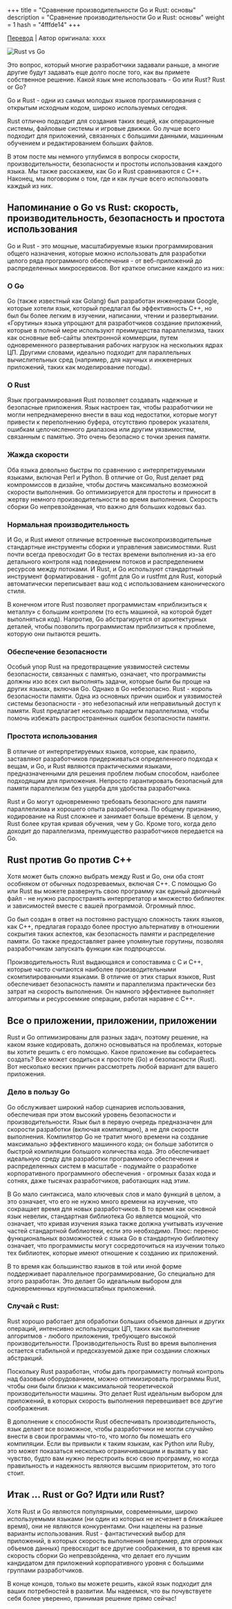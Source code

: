 +++
title = "Сравнение производительности Go и Rust: основы"
description = "Сравнение производительности Go и Rust: основы"
weight = 1
hash = "4fffde14"
+++

[Перевод](https://www.getclockwise.com/blog/rust-vs-go) | Автор оригинала: xxxx

![Rust vs Go](/imgs/posts/4fffde14_01.png)

Это вопрос, который многие разработчики задавали раньше, а многие другие будут задавать еще долго после того, как вы примете собственное решение. Какой язык мне использовать - Go или Rust? Rust or Go?

Go и Rust - одни из самых молодых языков программирования с открытым исходным кодом, широко используемых сегодня.

Rust отлично подходит для создания таких вещей, как операционные системы, файловые системы и игровые движки. Go лучше всего подходит для приложений, связанных с большими данными, машинным обучением и редактированием больших файлов.

В этом посте мы немного углубимся в вопросы скорости, производительности, безопасности и простоты использования каждого языка. Мы также расскажем, как Go и Rust сравниваются с C++. Наконец, мы поговорим о том, где и как лучше всего использовать каждый из них.

## Напоминание о Go vs Rust: скорость, производительность, безопасность и простота использования

Go и Rust - это мощные, масштабируемые языки программирования общего назначения, которые можно использовать для разработки целого ряда программного обеспечения - от веб-приложений до распределенных микросервисов. Вот краткое описание каждого из них:

### О Go

Go (также известный как Golang) был разработан инженерами Google, которые хотели язык, который предлагал бы эффективность C++, но был бы более легким в изучении, написании, чтении и развертывании. «Горутины» языка упрощают для разработчиков создание приложений, которые в полной мере используют преимущества параллелизма, таких как основные веб-сайты электронной коммерции, путем одновременного развертывания рабочих нагрузок на нескольких ядрах ЦП. Другими словами, идеально подходит для параллельных вычислительных сред (например, для научных и инженерных приложений, таких как моделирование погоды).

### О Rust

Язык программирования Rust позволяет создавать надежные и безопасные приложения. Язык настроен так, чтобы разработчики не могли непреднамеренно внести в ваш код недостатки, которые могут привести к переполнению буфера, отсутствию проверок указателя, ошибкам целочисленного диапазона или другим уязвимостям, связанным с памятью. Это очень безопасно с точки зрения памяти.

### Жажда скорости

Оба языка довольно быстры по сравнению с интерпретируемыми языками, включая Perl и Python. В отличие от Go, Rust делает ряд компромиссов в дизайне, чтобы достичь максимально возможной скорости выполнения. Go оптимизируется для простоты и приносит в жертву немного производительности во время выполнения. Скорость сборки Go непревзойденная, что важно для больших кодовых баз.

### Нормальная производительность

И Go, и Rust имеют отличные встроенные высокопроизводительные стандартные инструменты сборки и управления зависимостями. Rust почти всегда превосходит Go в тестах времени выполнения из-за его детального контроля над поведением потоков и распределением ресурсов между потоками. И Rust, и Go используют стандартный инструмент форматирования - gofmt для Go и rustfmt для Rust, который автоматически переписывает ваш код с использованием канонического стиля.

В конечном итоге Rust позволяет программистам «приблизиться к металлу» с большим контролем (то есть машиной, на которой будет выполняться код). Напротив, Go абстрагируется от архитектурных деталей, чтобы позволить программистам приблизиться к проблеме, которую они пытаются решить. 

### Обеспечение безопасности

Особый упор Rust на предотвращение уязвимостей системы безопасности, связанных с памятью, означает, что программисты должны изо всех сил выполнять задачи, которые были бы проще на других языках, включая Go. Однако в Go небезопасно. Rust - король безопасности памяти. Одна из основных причин ошибок и уязвимостей системы безопасности - это небезопасный или неправильный доступ к памяти. Rust предлагает несколько парадигм параллелизма, чтобы помочь избежать распространенных ошибок безопасности памяти.

### Простота использования

В отличие от интерпретируемых языков, которые, как правило, заставляют разработчиков придерживаться определенного подхода к вещам, и Go, и Rust являются практическими языками, предназначенными для решения проблем любым способом, наиболее подходящим для приложения. Непросто гарантировать безопасный для памяти параллелизм без ущерба для удобства разработчика.

Rust и Go могут одновременно требовать безопасного для памяти параллелизма и хорошего опыта разработчика. По общему признанию, кодирование на Rust сложнее и занимает больше времени. В целом, у Rust более крутая кривая обучения, чем у Go. Кроме того, когда дело доходит до параллелизма, преимущество разработчиков передается на Go.

## Rust против Go против C++

Хотя может быть сложно выбрать между Rust и Go, они оба стоят особняком от обычных подозреваемых, включая C++. С помощью Go или Rust вы можете развернуть свою программу как единый двоичный файл - не нужно распространять интерпретатор и множество библиотек и зависимостей вместе с вашей программой. Огромный плюс.

Go был создан в ответ на постоянно растущую сложность таких языков, как C++, предлагая гораздо более простую альтернативу в отношении сокрытия таких аспектов, как безопасность памяти и распределение памяти. Go также предоставляет ранее упомянутые горутины, позволяя разработчикам запускать функции как подпроцессы.

Производительность Rust выдающаяся и сопоставима с C и C++, которые часто считаются наиболее производительными скомпилированными языками. В отличие от этих старых языков, Rust обеспечивает безопасность памяти и параллелизма практически без затрат на скорость выполнения. Он намного эффективнее выполняет алгоритмы и ресурсоемкие операции, работая наравне с C++.

## Все о приложении, приложении, приложении

Rust и Go оптимизированы для разных задач, поэтому решение, на каком языке кодировать, должно основываться на проблемах, которые вы хотите решить с его помощью. Какое приложение вы собираетесь создать? Все может сводиться к простоте (Go) и безопасности (Rust). Вот несколько веских причин рассмотреть любой вариант для вашего приложения. 

### Дело в пользу Go

Go обслуживает широкий набор сценариев использования, обеспечивая при этом высокий уровень безопасности и производительности. Язык был в первую очередь предназначен для скорости разработки (включая компиляцию), а не для скорости выполнения. Компилятор Go не тратит много времени на создание максимально эффективного машинного кода; он больше заботится о быстрой компиляции большого количества кода. Это обеспечивает идеальную среду для разработки программного обеспечения и распределенных систем в масштабе - подумайте о разработке корпоративного программного обеспечения - огромных базах кода и сотнях, даже тысячах разработчиков, работающих над этим.

В Go мало синтаксиса, мало ключевых слов и мало функций в целом, а это означает, что его не нужно много времени на изучение, что сокращает время для новых разработчиков. В то время как основной язык невелик, стандартная библиотека Go является мощной, что означает, что кривая изучения языка также должна учитывать изучение частей стандартной библиотеки, если это необходимо. Плюс: перенос функциональных возможностей с языка Go в стандартную библиотеку означает, что программисты могут сосредоточиться на изучении только тех библиотек, которые имеют отношение к созданию их приложений.

В то время как большинство языков в той или иной форме поддерживает параллельное программирование, Go специально для этого разработан. Это делает Go идеальным выбором для одновременных крупномасштабных приложений.

### Случай с Rust:

Rust хорошо работает для обработки больших объемов данных и других операций, интенсивно использующих ЦП, таких как выполнение алгоритмов - любого приложения, требующего высокой производительности. Производительность Rust во время выполнения остается стабильной и предсказуемой даже при создании сложных абстракций.

Поскольку Rust разработан, чтобы дать программисту полный контроль над базовым оборудованием, можно оптимизировать программы Rust, чтобы они были близки к максимальной теоретической производительности машины. Это делает Rust идеальным выбором для приложений, в которых скорость выполнения перевешивает все другие соображения.

В дополнение к способности Rust обеспечивать производительность, язык делает все возможное, чтобы разработчики не могли случайно внести в свои программы что-то, что могло бы помешать его компиляции. Если вы привыкли к таким языкам, как Python или Ruby, это может показаться несколько ограничивающим и вызвать у вас чувство, будто вам нужно перестроить всю свою программу, но когда правильность и надежность являются высшим приоритетом, это того стоит.

## Итак ... Rust or Go? Идти или Rust?

Хотя Rust и Go являются популярными, современными, широко используемыми языками (ни один из которых не исчезнет в ближайшее время), они не являются конкурентами. Они нацелены на разные варианты использования. Rust - фантастический выбор для приложений, в которых скорость выполнения (например, для огромных объемов данных) превосходит все другие соображения, в то время как скорость сборки Go непревзойденна, что делает его лучшим кандидатом для приложений корпоративного уровня с большими группами разработчиков.

В конце концов, только вы можете решить, какой язык подходит для ваших потребностей в развитии. Мы надеемся, что вы почувствуете себя более уверенно, принимая решение прямо сейчас! 